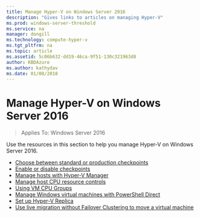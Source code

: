 ```yaml
---
title: Manage Hyper-V on Windows Server 2016
description: "Gives links to articles on managing Hyper-V"
ms.prod: windows-server-threshold
ms.service: na
manager: dongill
ms.technology: compute-hyper-v
ms.tgt_pltfrm: na
ms.topic: article
ms.assetid: 5c06b632-dd19-46ca-9f51-130c321963d8
author: KBDAzure
ms.author: kathydav
ms.date: 01/08/2018
---
```

# Manage Hyper-V on Windows Server 2016

>Applies To: Windows Server 2016

Use the resources in this section to help you manage Hyper-V on Windows Server 2016.   
- [Choose between standard or production checkpoints](Choose-between-standard-or-production-checkpoints-in-Hyper-V.md)  
- [Enable or disable checkpoints](Enable-or-disable-checkpoints-in-Hyper-V.md)  
- [Manage hosts with Hyper-V Manager](Remotely-manage-Hyper-V-hosts.md)
- [Manage host CPU resource controls](manage-hyper-v-minroot-2016.md)
- [Using VM CPU Groups](manage-hyper-v-cpugroups.md)
- [Manage Windows virtual machines with PowerShell Direct](Manage-Windows-virtual-machines-with-PowerShell-Direct.md)  
- [Set up Hyper-V Replica](Set-up-Hyper-V-Replica.md)
- [Use live migration without Failover Clustering to move a virtual machine](Use-live-migration-without-Failover-Clustering-to-move-a-virtual-machine.md)
  


